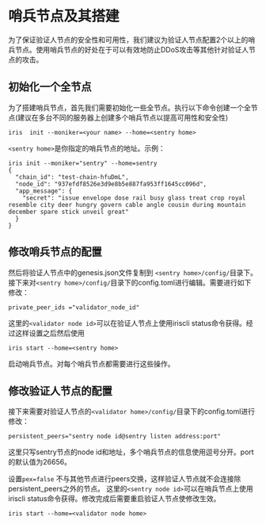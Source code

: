 # 哨兵节点及其搭建

为了保证验证人节点的安全性和可用性，我们建议为验证人节点配置2个以上的哨兵节点。使用哨兵节点的好处在于可以有效地防止DDoS攻击等其他针对验证人节点的攻击。

## 初始化一个全节点

为了搭建哨兵节点，首先我们需要初始化一些全节点。执行以下命令创建一个全节点(建议在多台不同的服务器上创建多个哨兵节点以提高可用性和安全性)
```
iris  init --moniker=<your name> --home=<sentry home>
```
`<sentry home>`是你指定的哨兵节点的地址。示例：
```
iris init --moniker="sentry" --home=sentry
{
  "chain_id": "test-chain-hfuDmL",
  "node_id": "937efdf8526e3d9e8b5e887fa953ff1645cc096d",
  "app_message": {
    "secret": "issue envelope dose rail busy glass treat crop royal resemble city deer hungry govern cable angle cousin during mountain december spare stick unveil great"
  }
}
```


## 修改哨兵节点的配置

然后将验证人节点中的genesis.json文件复制到 `<sentry home>/config/`目录下。接下来对`<sentry home>/config/`目录下的config.toml进行编辑。需要进行如下修改：
```
private_peer_ids ="validator_node_id"
```

这里的`<validator node id>`可以在验证人节点上使用iriscli status命令获得。经过这样设置之后然后使用

```
iris start --home=<sentry home>
```

启动哨兵节点。对每个哨兵节点都需要进行这些操作。

## 修改验证人节点的配置

接下来需要对验证人节点的`<validator home>/config/`目录下的config.toml进行修改：

```
persistent_peers="sentry node id@sentry listen address:port" 
```

这里只写sentry节点的node id和地址，多个哨兵节点的信息使用逗号分开。port的默认值为26656。

设置`pex=false` 不与其他节点进行peers交换，这样验证人节点就不会连接除persistent_peers之外的节点。
这里的`<sentry node id>`可以在哨兵节点上使用iriscli status命令获得。修改完成后需要重启验证人节点使修改生效。

```
iris start --home=<validator node home>
```

